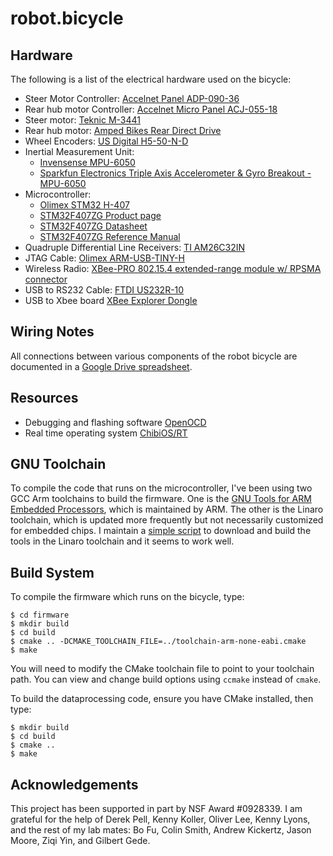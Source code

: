 # robot.bicycle

## Hardware
The following is a list of the electrical hardware used on the bicycle:

- Steer Motor Controller: [Accelnet Panel ADP-090-36](http://www.copleycontrols.com/motion/pdf/Accelnet_Panel_ADP.pdf)
- Rear hub motor Controller: [Accelnet Micro Panel ACJ-055-18](http://www.copleycontrols.com/motion/pdf/Accelnet_Micro_Panel.pdf)
- Steer motor: [Teknic M-3441](http://www.teknic.com/files/product_info/N34_Industrial_Grade_Motors_v3.2.pdf)
- Rear hub motor: [Amped Bikes Rear Direct Drive](http://ampedbikes.com/kits.html)
- Wheel Encoders: [US Digital H5-50-N-D](http://usdigital.com/assets/general/119_h5_datasheet_1.pdf)
- Inertial Measurement Unit:
    - [Invensense MPU-6050](http://www.invensense.com/mems/gyro/mpu6050.html)
    - [Sparkfun Electronics Triple Axis Accelerometer & Gyro Breakout - MPU-6050](https://www.sparkfun.com/products/11028)
- Microcontroller:
    - [Olimex STM32 H-407](http://www.olimex.com/dev/pdf/ARM/ST/STM32-H107.pdf)
    - [STM32F407ZG Product page](http://www.st.com/internet/mcu/product/252136.jsp)
    - [STM32F407ZG Datasheet](http://www.st.com/internet/com/TECHNICAL_RESOURCES/TECHNICAL_LITERATURE/DATASHEET/DM00037051.pdf)
    - [STM32F407ZG Reference Manual](http://www.st.com/internet/com/TECHNICAL_RESOURCES/TECHNICAL_LITERATURE/REFERENCE_MANUAL/DM00031020.pdf)
- Quadruple Differential Line Receivers: [TI AM26C32IN](http://www.ti.com/litv/pdf/slls104i)
- JTAG Cable: [Olimex ARM-USB-TINY-H](https://www.olimex.com/Products/ARM/JTAG/ARM-USB-TINY-H/)
- Wireless Radio: [XBee-PRO 802.15.4 extended-range module w/ RPSMA connector](http://www.digi.com/products/model?mid=3270)
- USB to RS232 Cable: [FTDI US232R-10](http://www.ftdichip.com/Support/Documents/DataSheets/Cables/DS_US232R-10_R-100-500.pdf)
- USB to Xbee board [XBee Explorer Dongle](https://www.sparkfun.com/products/9819)

## Wiring Notes
All connections between various components of the robot bicycle are documented
in a [Google Drive spreadsheet](https://docs.google.com/spreadsheet/ccc?key=0Asn6BMg-bB_EdHdMVVBqRTA4Q3IteWdEN1VJOXBDZHc).

## Resources
- Debugging and flashing software [OpenOCD](http://openocd.berlios.de/web/)
- Real time operating system [ChibiOS/RT](http://www.chibios.org/)

## GNU Toolchain
To compile the code that runs on the microcontroller, I've been using two GCC
Arm toolchains to build the firmware. One is the [GNU Tools for ARM Embedded
Processors](https://launchpad.net/gcc-arm-embedded), which is maintained by
ARM. The other is the Linaro toolchain, which is updated more frequently but
not necessarily customized for embedded chips. I maintain a [simple
script](https://github.com/hazelnusse/arm-toolchain) to download and build the
tools in the Linaro toolchain and it seems to work well.

## Build System
To compile the firmware which runs on the bicycle, type:

    $ cd firmware
    $ mkdir build
    $ cd build
    $ cmake .. -DCMAKE_TOOLCHAIN_FILE=../toolchain-arm-none-eabi.cmake
    $ make

You will need to modify the CMake toolchain file to point to your toolchain
path. You can view and change build options using `ccmake` instead of `cmake`.

To build the dataprocessing code, ensure you have CMake installed, then type:

    $ mkdir build
    $ cd build
    $ cmake ..
    $ make

## Acknowledgements
This project has been supported in part by NSF Award #0928339.  I am grateful
for the help of Derek Pell, Kenny Koller, Oliver Lee, Kenny Lyons, and the rest
of my lab mates: Bo Fu, Colin Smith, Andrew Kickertz, Jason Moore, Ziqi Yin,
and Gilbert Gede.
